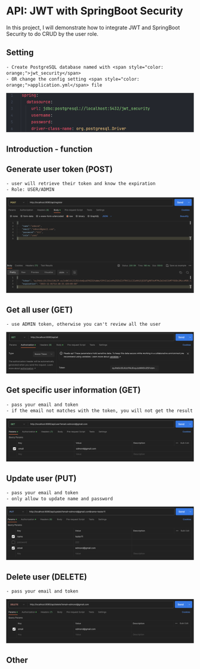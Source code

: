 # API: JWT with SpringBoot Security
In this project, I will demonstrate how to integrate JWT and SpringBoot Security to do CRUD by the user role.

## Setting
    - Create PostgreSQL database named with <span style="color: orange;">jwt_security</span>
    - OR change the config setting <span style="color: orange;">application.yml</span> file
![Screenshot 2023-10-31 at 23.14.52.png](README_Picture%2FScreenshot%202023-10-31%20at%2023.14.52.png)

## Introduction - function
## Generate user token (POST)
    - user will retrieve their token and know the expiration
    - Role: USER/ADMIN
![Screenshot 2023-10-31 at 23.41.28.png](README_Picture%2FScreenshot%202023-10-31%20at%2023.41.28.png)
## Get all user (GET)
    - use ADMIN token, otherwise you can't review all the user
![Screenshot 2023-10-31 at 23.29.42.png](README_Picture%2FScreenshot%202023-10-31%20at%2023.29.42.png)

## Get specific user information (GET)
    - pass your email and token
    - if the email not matches with the token, you will not get the result
![Screenshot 2023-10-31 at 23.31.47.png](README_Picture%2FScreenshot%202023-10-31%20at%2023.31.47.png)

## Update user (PUT)
    - pass your email and token
    - only allow to update name and password
![Screenshot 2023-10-31 at 23.41.57.png](README_Picture%2FScreenshot%202023-10-31%20at%2023.41.57.png)

## Delete user (DELETE)
    - pass your email and token
![Screenshot 2023-10-31 at 23.35.46.png](README_Picture%2FScreenshot%202023-10-31%20at%2023.35.46.png)

## Other
